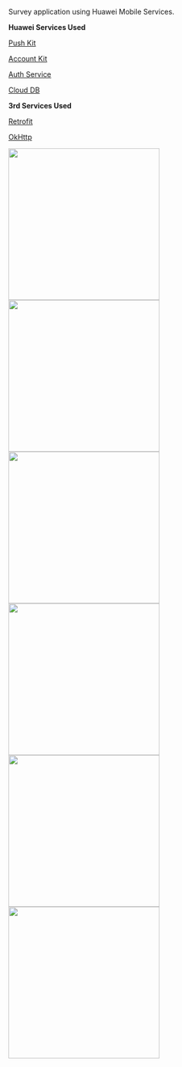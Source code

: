 <b1>Survey application using Huawei Mobile Services.</b1>

<b>Huawei Services Used</b>

[Push Kit](https://developer.huawei.com/consumer/en/hms/huawei-pushkit/)<p>
[Account Kit](https://developer.huawei.com/consumer/en/hms/huawei-accountkit)<p>
[Auth Service](https://developer.huawei.com/consumer/en/agconnect/auth-service/)<p>
[Cloud DB](https://developer.huawei.com/consumer/en/agconnect/cloud-base/)<p>

<b>3rd Services Used</b>

[Retrofit](https://square.github.io/retrofit/)<p>
[OkHttp](https://square.github.io/okhttp/)<p>

<img src="https://user-images.githubusercontent.com/41020332/145567178-4b6956ef-54ca-400f-93da-2d70c2148751.jpg" width="300px" /> <img src="https://user-images.githubusercontent.com/41020332/145567190-5e3b6676-f46a-4480-a52c-1621adb36c60.jpg" width="300px" />
 <img src="https://user-images.githubusercontent.com/41020332/145567196-32df2e22-d77d-4ab8-9fad-da4e7e66a414.jpg" width="300px" />
 <img src="https://user-images.githubusercontent.com/41020332/145567203-4b6c7fc8-531c-441f-a3db-5928c00d0630.jpg" width="300px" />
 <img src="https://user-images.githubusercontent.com/41020332/145567210-96d70581-d769-403d-8f52-0283905c5eb0.jpg" width="300px" />
 <img src="https://user-images.githubusercontent.com/41020332/145567214-599ac4ee-e13c-4778-b861-932000b4ade7.jpg" width="300px" />


